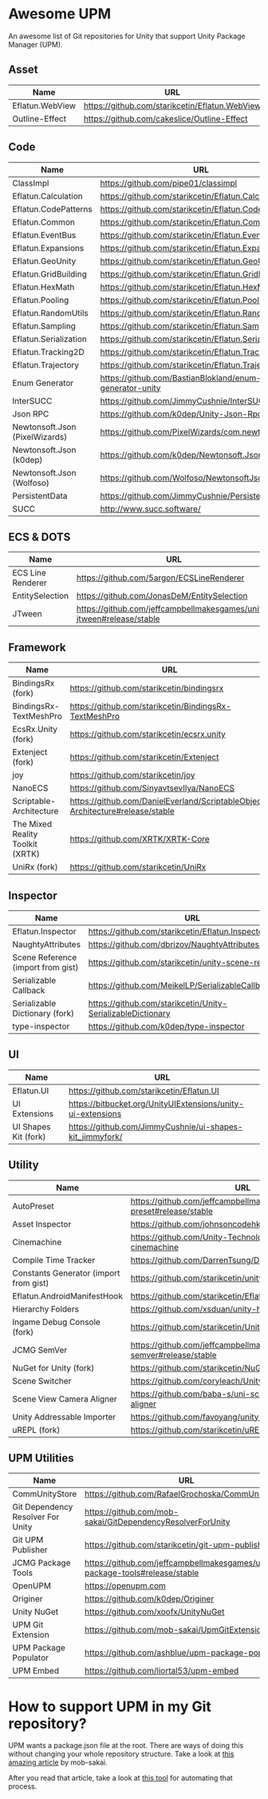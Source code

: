 # Awesome UPM
An awesome list of Git repositories for Unity that support Unity Package Manager (UPM).


## Asset

| Name                                      | URL                                                                                   |
|-------------------------------------------|---------------------------------------------------------------------------------------|
| Eflatun.WebView                           | https://github.com/starikcetin/Eflatun.WebView                                        |
| Outline-Effect                            | https://github.com/cakeslice/Outline-Effect                                           |


## Code

| Name                                      | URL                                                                                   |
|-------------------------------------------|---------------------------------------------------------------------------------------|
| ClassImpl                                 | https://github.com/pipe01/classimpl                                                   |
| Eflatun.Calculation                       | https://github.com/starikcetin/Eflatun.Calculation                                    |
| Eflatun.CodePatterns                      | https://github.com/starikcetin/Eflatun.CodePatterns                                   |
| Eflatun.Common                            | https://github.com/starikcetin/Eflatun.Common                                         |
| Eflatun.EventBus                          | https://github.com/starikcetin/Eflatun.EventBus                                       |
| Eflatun.Expansions                        | https://github.com/starikcetin/Eflatun.Expansions                                     |
| Eflatun.GeoUnity                          | https://github.com/starikcetin/Eflatun.GeoUnity                                       |
| Eflatun.GridBuilding                      | https://github.com/starikcetin/Eflatun.GridBuilding                                   |
| Eflatun.HexMath                           | https://github.com/starikcetin/Eflatun.HexMath                                        |
| Eflatun.Pooling                           | https://github.com/starikcetin/Eflatun.Pooling                                        |
| Eflatun.RandomUtils                       | https://github.com/starikcetin/Eflatun.RandomUtils                                    |
| Eflatun.Sampling                          | https://github.com/starikcetin/Eflatun.Sampling                                       |
| Eflatun.Serialization                     | https://github.com/starikcetin/Eflatun.Serialization                                  |
| Eflatun.Tracking2D                        | https://github.com/starikcetin/Eflatun.Tracking2D                                     |
| Eflatun.Trajectory                        | https://github.com/starikcetin/Eflatun.Trajectory                                     |
| Enum Generator                            | https://github.com/BastianBlokland/enum-generator-unity                               |
| InterSUCC                                 | https://github.com/JimmyCushnie/InterSUCC                                             |
| Json RPC                                  | https://github.com/k0dep/Unity-Json-Rpc                                               |
| Newtonsoft.Json (PixelWizards)            | https://github.com/PixelWizards/com.newtonsoft.json                                   |
| Newtonsoft.Json (k0dep)                   | https://github.com/k0dep/Newtonsoft.Json                                              |
| Newtonsoft.Json (Wolfoso)                 | https://github.com/Wolfoso/NewtonsoftJson                                             |
| PersistentData                            | https://github.com/JimmyCushnie/PersistentData                                        |
| SUCC                                      | http://www.succ.software/                                                             |


## ECS & DOTS

| Name                                      | URL                                                                                   |
|-------------------------------------------|---------------------------------------------------------------------------------------|
| ECS Line Renderer                         | https://github.com/5argon/ECSLineRenderer                                             |
| EntitySelection                           | https://github.com/JonasDeM/EntitySelection                                           |
| JTween                                    | https://github.com/jeffcampbellmakesgames/unity-jtween#release/stable                 |


## Framework

| Name                                      | URL                                                                                   |
|-------------------------------------------|---------------------------------------------------------------------------------------|
| BindingsRx (fork)                         | https://github.com/starikcetin/bindingsrx                                             |
| BindingsRx-TextMeshPro                    | https://github.com/starikcetin/BindingsRx-TextMeshPro                                 |
| EcsRx.Unity (fork)                        | https://github.com/starikcetin/ecsrx.unity                                            |
| Extenject (fork)                          | https://github.com/starikcetin/Extenject                                              |
| joy                                       | https://github.com/starikcetin/joy                                                    |
| NanoECS                                   | https://github.com/SinyavtsevIlya/NanoECS                                             |
| Scriptable-Architecture                   | https://github.com/DanielEverland/ScriptableObject-Architecture#release/stable        |
| The Mixed Reality Toolkit (XRTK)          | https://github.com/XRTK/XRTK-Core                                                     |
| UniRx (fork)                              | https://github.com/starikcetin/UniRx                                                  |


## Inspector

| Name                                      | URL                                                                                   |
|-------------------------------------------|---------------------------------------------------------------------------------------|
| Eflatun.Inspector                         | https://github.com/starikcetin/Eflatun.Inspector                                      |
| NaughtyAttributes                         | https://github.com/dbrizov/NaughtyAttributes/tree/upm                                 |
| Scene Reference (import from gist)        | https://github.com/starikcetin/unity-scene-reference                                  |
| Serializable Callback                     | https://github.com/MeikelLP/SerializableCallback                                      |
| Serializable Dictionary (fork)            | https://github.com/starikcetin/Unity-SerializableDictionary                           |
| type-inspector                            | https://github.com/k0dep/type-inspector                                               |


## UI

| Name                                      | URL                                                                                   |
|-------------------------------------------|---------------------------------------------------------------------------------------|
| Eflatun.UI                                | https://github.com/starikcetin/Eflatun.UI                                             |
| UI Extensions                             | https://bitbucket.org/UnityUIExtensions/unity-ui-extensions                           |
| UI Shapes Kit (fork)                      | https://github.com/JimmyCushnie/ui-shapes-kit_jimmyfork/                              |


## Utility

| Name                                      | URL                                                                                   |
|-------------------------------------------|---------------------------------------------------------------------------------------|
| AutoPreset                                | https://github.com/jeffcampbellmakesgames/unity-auto-preset#release/stable            |
| Asset Inspector                           | https://github.com/johnsoncodehk/unity-asset-inspector                                |
| Cinemachine                               | https://github.com/Unity-Technologies/upm-package-cinemachine                         |
| Compile Time Tracker                      | https://github.com/DarrenTsung/DTCompileTimeTracker                                   |
| Constants Generator (import from gist)    | https://github.com/starikcetin/unity-constants-generator                              |
| Eflatun.AndroidManifestHook               | https://github.com/starikcetin/Eflatun.AndroidManifestHook                            |
| Hierarchy Folders                         | https://github.com/xsduan/unity-hierarchy-folders                                     |
| Ingame Debug Console (fork)               | https://github.com/starikcetin/UnityIngameDebugConsole                                |
| JCMG SemVer                               | https://github.com/jeffcampbellmakesgames/unity-semver#release/stable                 |
| NuGet for Unity (fork)                    | https://github.com/starikcetin/NuGetForUnity                                          |
| Scene Switcher                            | https://github.com/coryleach/UnitySceneSwitcher                                       |
| Scene View Camera Aligner                 | https://github.com/baba-s/uni-scene-view-camera-aligner                               |
| Unity Addressable Importer                | https://github.com/favoyang/unity-addressable-importer                                |
| uREPL (fork)                              | https://github.com/starikcetin/uREPL                                                  |


## UPM Utilities

| Name                                      | URL                                                                                   |
|-------------------------------------------|---------------------------------------------------------------------------------------|
| CommUnityStore                            | https://github.com/RafaelGrochoska/CommUnityStore                                     |
| Git Dependency Resolver For Unity         | https://github.com/mob-sakai/GitDependencyResolverForUnity                            |
| Git UPM Publisher                         | https://github.com/starikcetin/git-upm-publisher                                      |
| JCMG Package Tools                        | https://github.com/jeffcampbellmakesgames/unity-package-tools#release/stable          |
| OpenUPM                                   | https://openupm.com                                                                   |
| Originer                                  | https://github.com/k0dep/Originer                                                     |
| Unity NuGet                               | https://github.com/xoofx/UnityNuGet                                                   |
| UPM Git Extension                         | https://github.com/mob-sakai/UpmGitExtension                                          |
| UPM Package Populator                     | https://github.com/ashblue/upm-package-populator                                      |
| UPM Embed                                 | https://github.com/liortal53/upm-embed                                                |


# How to support UPM in my Git repository?

UPM wants a package.json file at the root. There are ways of doing this without changing your whole repository structure. Take a look at [this amazing article](https://www.patreon.com/posts/25070968) by mob-sakai.

After you read that article, take a look at [this tool](https://github.com/starikcetin/git-upm-publisher) for automating that process.

